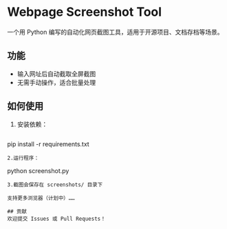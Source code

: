 # Webpage Screenshot Tool

一个用 Python 编写的自动化网页截图工具，适用于开源项目、文档存档等场景。

## 功能
- 输入网址后自动截取全屏截图
- 无需手动操作，适合批量处理

## 如何使用
1. 安装依赖：
   ```bash
pip install -r requirements.txt
   ```
2.运行程序：
```
python screenshot.py
```
3.截图会保存在 screenshots/ 目录下

支持更多浏览器（计划中）……

## 贡献
欢迎提交 Issues 或 Pull Requests！
